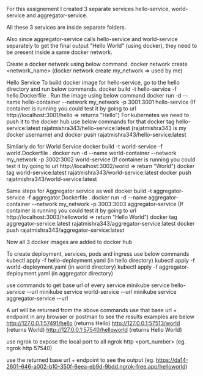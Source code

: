 For this assignement I created 3 separate services hello-service, world-service and aggregator-service.

All these 3 services are inside separate folders.

Also since aggregator-service calls hello-service and world-service separately to get the final output "Hello World" (using docker), they need to be present inside a same docker
network.

Create a docker network using below command.
docker network create <network_name> (docker network create my_network => used by me)

Hello Service
To build docker image for hello-service, go to the hello directory and run below commands.
docker build -t hello-service -f hello.Dockerfile .
Run the image using below command
docker run -d --name hello-container --network my_network -p 3001:3001 hello-service
(If container is running you could test it by going to url http://localhost:3001/hello => returns "Hello")
For kubernetes we need to push it to the docker hub
use below commands for that
docker tag hello-service:latest rajatmishra343/hello-service:latest (rajatmishra343 is my docker username)
and
docker push rajatmishra343/hello-service:latest

Similarly do for World Service
docker build -t world-service -f world.Dockerfile .
docker run -d --name world-container --network my_network -p 3002:3002 world-service
(If container is running you could test it by going to url http://localhost:3002/world => return "World")
docker tag world-service:latest rajatmishra343/world-service:latest
docker push rajatmishra343/world-service:latest

Same steps for Aggregator service as well
docker build -t aggregator-service -f aggregator.Dockerfile .
docker run -d --name aggregator-container --network my_network -p 3003:3003 aggregator-service
(If container is running you could test it by going to url http://localhost:3003/helloworld => return "Hello World")
docker tag aggregator-service:latest rajatmishra343/aggregator-service:latest
docker push rajatmishra343/aggregator-service:latest

Now all 3 docker images are added to docker hub

To create deployment, services, pods and ingress use below commands
kubectl apply -f hello-deployment.yaml (in hello directory)
kubectl apply -f world-deployment.yaml (in world directory)
kubectl apply -f aggregator-deployment.yaml (in aggregator directory)

use commands to get base url of every service
minikube service hello-service --url
minikube service world-service --url
minikube service aggregator-service --url

A url will be returned from the above commands
use that base url + endpoint in any browser or postman to see the results
examples are below
http://127.0.0.1:57491/hello (returns Hello)
http://127.0.0.1:57513/world (returns World)
http://127.0.0.1:57540/helloworld (returns Hello World)

use ngrok to expose the local port to all
ngrok http <port_number> (eg. ngrok http 57540)

use the returned base url + endpoint to see the output
(eg. https://da14-2601-646-a002-b10-350f-6eea-eb9d-9bdd.ngrok-free.app/helloworld)
